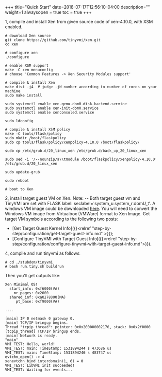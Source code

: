 
+++
title="Quick Start"
date=2018-07-17T12:56:10-04:00
description=""
weight=1
alwaysopen = true
toc = true
+++


1, compile and install Xen from given source code of xen-4.10.0, with XSM enabled.

    # download Xen source
    git clone https://github.com/tinyvmi/xen.git
    cd xen

    # configure xen
    ./configure

    # enable XSM support
    make -C xen menuconfig
    # choose 'Common Features -> Xen Security Modules support' 
    
    # compile & install Xen
    make dist -j4  # judge -jN number according to number of cores on your machine
    sudo make install 

    sudo systemctl enable xen-qemu-dom0-disk-backend.service
    sudo systemctl enable xen-init-dom0.service
    sudo systemctl enable xenconsoled.service

    sudo ldconfig

    # compile & install XSM policy
    make -C tools/flask/policy
    sudo mkdir /boot/flaskpolicy
    sudo cp tools/flask/policy/xenpolicy-4.10.0 /boot/flaskpolicy/

    sudo cp /etc/grub.d/20_linux_xen /etc/grub.d/back_up_20_linux_xen

    sudo sed -i '/--nounzip/a\\tmodule /boot/flaskpolicy/xenpolicy-4.10.0' /etc/grub.d/20_linux_xen

    sudo update-grub

    sudo reboot

    # boot to Xen


2, install target guest VM on Xen. Note: -- Both target guest vm and TinyVMI are set with FLASK label: seclabel='system_u:system_r:domU_t'. A windows VM image could be downloaded [here](https://developer.microsoft.com/en-us/microsoft-edge/tools/vms/). You will need to convert the Windows VM image from Virtualbox (VMWare) format to Xen Image. Get target VM symbols according to the following two posts:

- [Get Target Guest Kernel Info]({{<relref "step-by-step/configuration/get-target-guest-info.md" >}});
- [Configure TinyVMI with Target Guest Info]({{<relref "step-by-step/configuration/configure-tinyvmi-with-target-guest-info.md">}}).

4, compile and run tinyvmi as follows:


    # cd ./stubdom/tinyvmi
    # bash run.tiny.sh buildrun
    
Then you'll get outputs like:

    Xen Minimal OS!
      start_info: 0xf6000(VA)
        nr_pages: 0x2000
      shared_inf: 0xa0278000(MA)
         pt_base: 0xf9000(VA)

    ....

    [main] IP 0 netmask 0 gateway 0.
    [main] TCP/IP bringup begins.
    Thread "tcpip_thread": pointer: 0x0x200000002170, stack: 0x0x2f0000
    [tcpip_thread] TCP/IP bringup ends.
    [main] Network is ready.
    "main" 
    VMI_TEST: Hello, world!
    VMI_TEST: main: TimeStamp: 1531894244 s 473686 us
    VMI_TEST: main: TimeStamp: 1531894246 s 483747 us
    evtchn_open() -> 4
    xenevtchn_bind_interdomain(1, 6) = 0
    VMI_TEST: LibVMI init succeeded!
    VMI_TEST: Waiting for events...


